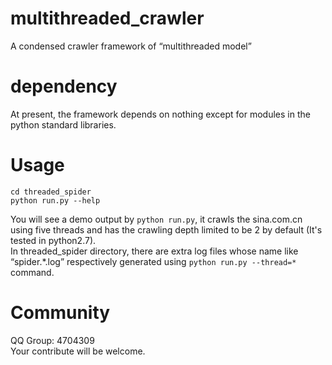 multithreaded_crawler
=====================

A condensed crawler framework of “multithreaded model”


dependency
=====================
At present, the framework depends on nothing except for modules in the python standard libraries.


Usage
=====================
`cd threaded_spider`  
`python run.py --help`  

You will see a demo output by `python run.py`, it crawls the sina.com.cn using five threads 
and has the crawling depth limited to be 2 by default (It's tested in python2.7).    
In threaded_spider directory, there are extra log files whose name like “spider.*.log” respectively 
generated using `python run.py --thread=*` command.  


Community
======================
QQ Group: 4704309  
Your contribute will be welcome.  
